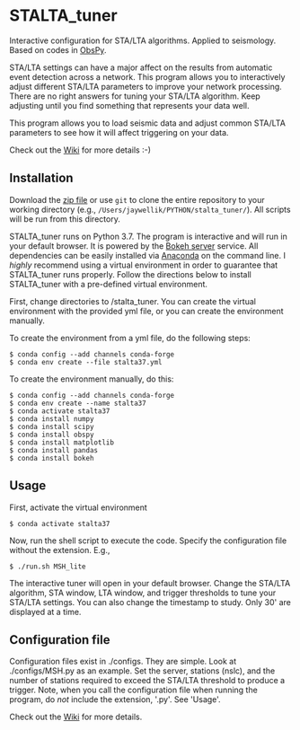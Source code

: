 # STALTA_tuner
Interactive configuration for STA/LTA algorithms. Applied to seismology. Based on codes in [ObsPy](https://docs.obspy.org/tutorial/code_snippets/trigger_tutorial.html).

STA/LTA settings can have a major affect on the results from automatic event detection across a network. This program allows you to interactively adjust different STA/LTA parameters to improve your network processing. There are no right answers for tuning your STA/LTA algorithm. Keep adjusting until you find something that represents your data well.

This program allows you to load seismic data and adjust common STA/LTA parameters to see how it will affect triggering on your data.

Check out the [Wiki](https://github.com/jwellik/STALTA_tuner/wiki) for more details :-)

## Installation
Download the [zip file](https://github.com/jwellik/STALTA_tuner/archive/master.zip) or use `git` to clone the entire repository to your working directory (e.g., `/Users/jaywellik/PYTHON/stalta_tuner/`). All scripts will be run from this directory.

STALTA_tuner runs on Python 3.7. The program is interactive and will run in your default browser. It is powered by the [Bokeh server](https://docs.bokeh.org/en/latest/docs/user_guide/server.html) service. All dependencies can be easily installed via [Anaconda](https://www.continuum.io/) on the command line. I *highly* recommend using a virtual environment in order to guarantee that STALTA_tuner runs properly. Follow the directions below to install STALTA_tuner with a pre-defined virtual environment.

First, change directories to /stalta_tuner. You can create the virtual environment with the provided yml file, or you can create the environment manually.

To create the environment from a yml file, do the following steps:
```
$ conda config --add channels conda-forge
$ conda env create --file stalta37.yml
```

To create the environment manually, do this:
```
$ conda config --add channels conda-forge
$ conda env create --name stalta37
$ conda activate stalta37
$ conda install numpy
$ conda install scipy
$ conda install obspy
$ conda install matplotlib
$ conda install pandas
$ conda install bokeh
```

## Usage

First, activate the virtual environment
```
$ conda activate stalta37
```

Now, run the shell script to execute the code. Specify the configuration file without the extension. E.g.,
```
$ ./run.sh MSH_lite
```

The interactive tuner will open in your default browser. Change the STA/LTA algorithm, STA window, LTA window, and trigger thresholds to tune your STA/LTA settings. You can also change the timestamp to study. Only 30' are displayed at a time.

## Configuration file

Configuration files exist in ./configs. They are simple. Look at ./configs/MSH.py as an example. Set the server, stations (nslc), and the number of stations required to exceed the STA/LTA threshold to produce a trigger. Note, when you call the configuration file when running the program, do *not* include the extension, '.py'. See 'Usage'.

Check out the [Wiki](https://github.com/jwellik/STALTA_tuner/wiki) for more details.
